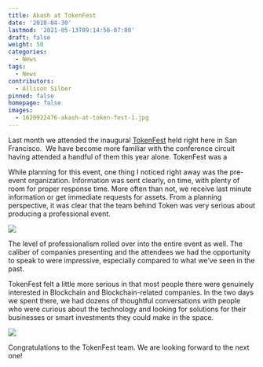 ```yaml
---
title: Akash at TokenFest
date: '2018-04-30'
lastmod: '2021-05-13T09:14:56-07:00'
draft: false
weight: 50
categories:
  - News
tags:
  - News
contributors:
  - Allison Silber
pinned: false
homepage: false
images:
  - 1620922476-akash-at-token-fest-1.jpg
---
```

Last month we attended the inaugural [TokenFest](https://tokenfest.io/) held right here in San Francisco.  We have become more familiar with the conference circuit having attended a handful of them this year alone. TokenFest was a

While planning for this event, one thing I noticed right away was the pre-event organization. Information was sent clearly, on time, with plenty of room for proper response time. More often than not, we receive last minute information or get immediate requests for assets. From a planning perspective, it was clear that the team behind Token was very serious about producing a professional event.

![](https://www.datocms-assets.com/45776/1620922426-screen-shot-2018-04-10-at-10-31-15-am.png)

The level of professionalism rolled over into the entire event as well. The caliber of companies presenting and the attendees we had the opportunity to speak to were impressive, especially compared to what we’ve seen in the past.

TokenFest felt a little more serious in that most people there were genuinely interested in Blockchain and Blockchain-related companies. In the two days we spent there, we had dozens of thoughtful conversations with people who were curious about the technology and looking for solutions for their businesses or smart investments they could make in the space.

![](https://www.datocms-assets.com/45776/1620922458-dyxte3uvmaefd2k.jpg)

Congratulations to the TokenFest team. We are looking forward to the next one!